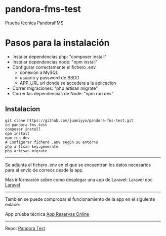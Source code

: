 # pandora-fms-test
Prueba técnica PandoraFMS

# Pasos para la instalación

* Instalar dependencias php: "composer install"
* Instalar dependencias node: "npm install"
* Configurar correctamente el fichero .env
  * conexión a MySQL
  * usuario y password de BBDD
  * APP_URL url donde se accedera a la aplicacion
* Correr migraciones: "php artisan migrate"
* Correr las dependencias de Node: "npm run dev"

## Instalacion
```shell
git clone https://github.com/juaniyyo/pandora-fms-test.git
cd pandora-fms-test
composer install
npm install
npm run dev
# Configurar fichero .env según su entorno
php artisan key:generate
php artisan migrate
```

****************************************************************

Se adjunta el fichero .env en el que se encuentran los
datos necesarios para el envío de correos desde la app.

Mas información sobre como desplegar una app de Laravel:
Laravel doc [Laravel](https://laravel.com/docs/10.x)

******************************************************************
También se puede comprobar el funcionamiento de la app en el siguiente enlace:

App prueba técnica [App Reservas Online](https://1024mbits.es)

******************************************************************
Repo:
[Pandora Test](https://github.com/juaniyyo/pandora-fms-test)
